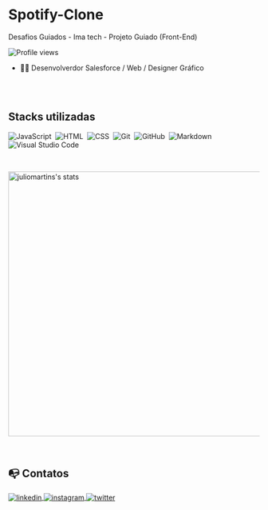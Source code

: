 # Spotify-Clone
Desafios Guiados - Ima tech - Projeto Guiado (Front-End)

<p align="left"> <img src="https://komarev.com/ghpvc/?username=jucezar&color=blue" alt="Profile views" /> </p>
 
- :technologist: Desenvolverdor Salesforce / Web / Designer Gráfico

<br><br>

##  Stacks utilizadas
![JavaScript](https://img.shields.io/badge/-JavaScript-05122A?style=flat&logo=javascript)&nbsp;
![HTML](https://img.shields.io/badge/-HTML-05122A?style=flat&logo=HTML5)&nbsp;
![CSS](https://img.shields.io/badge/-CSS-05122A?style=flat&logo=CSS3&logoColor=1572B6)&nbsp;
![Git](https://img.shields.io/badge/-Git-05122A?style=flat&logo=git)&nbsp;
![GitHub](https://img.shields.io/badge/-GitHub-05122A?style=flat&logo=github)&nbsp;
![Markdown](https://img.shields.io/badge/-Markdown-05122A?style=flat&logo=markdown)&nbsp;
![Visual Studio Code](https://img.shields.io/badge/-Visual%20Studio%20Code-05122A?style=flat&logo=visual-studio-code&logoColor=007ACC)&nbsp;


<br>
<!--
<p align="left">
<img src="https://github-readme-stats.vercel.app/api?username=anuraghazra&show_icons=true&theme=tokyonight&count_private=true" width="400em" alt="juliomartins's stats">
</p>
-->
<p>
<img src="https://github-readme-stats.vercel.app/api/top-langs/?username=anuraghazra&theme=tokyonight&layout=compact" width="530em" alt="juliomartins's stats"> 
</p>
<br>

## :mailbox_with_no_mail: Contatos

<p align="left">
<a href="https://www.linkedin.com/in/juliocezarma/" target="_blank">
  <img align="center" src="https://img.shields.io/badge/-julioMartins-05122A?style=flat&logo=linkedin" alt="linkedin"/>
</a>
<a href="https://www.instagram.com/cezzar.martins/" target="_blank">
 <img align="center" src="https://img.shields.io/badge/-julioMartins-05122A?style=flat&logo=instagram" alt="instagram"/>
</a>
 <a href="https://twitter.com/jutafe" target="_blank">
  <img align="center" src="https://img.shields.io/badge/-julioMartins-05122A?style=flat&logo=twitter" alt="twitter"/>  
</a>
